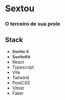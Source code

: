 # Sextou

### O terceiro de sua prole

## Stack

- ~~Svelte 3~~
- ~~SvelteKit~~
- React
- Typescript
- Vite
- Tailwind
- PostCSS
- Vitest
- Faker
